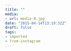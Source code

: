 ```yaml
---
title: ""
media:
- url: media-0.jpg
date: "2015-04-14T13:19:32Z"
draft: false
tags:
- imported
- from-instagram
---
```

